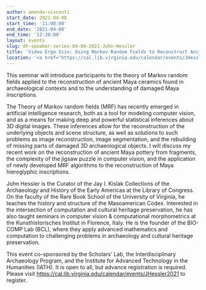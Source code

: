 ```yaml
---
author: amanda-visconti
start_date: 2021-04-08
start_time: '11:00:00'
end_date: '2021-04-08'
end_time: '12:30:00'
layout: events
slug: dh-speaker-series-04-08-2021-John-Hessler
title: 'Video Ergo Scio: Using Markov Random Fields to Reconstruct Ancient Maya Ceramics and Inscriptions'
location: '<a href="https://cal.lib.virginia.edu/calendar/events/JHessler2021">Register for Zoom Link</a>'
---
```

This seminar will introduce participants to the theory of Markov random fields applied to the reconstruction of ancient Maya ceramics found in archaeological contexts and to the understanding of damaged Maya inscriptions.

The Theory of Markov random fields (MRF) has recently emerged in artificial intelligence research, both as a tool for modeling computer vision, and as a means for making deep and powerful statistical inferences about 3D digital images. These inferences allow for the reconstruction of the underlying objects and scene structure, as well as solutions to such problems as image reconstruction, image segmentation, and the rebuilding of missing parts of damaged 3D archaeological objects. I will discuss my recent work on the reconstruction of ancient Maya pottery from fragments, the complexity of the jigsaw puzzle in computer vision, and the application of newly developed MRF algorithms to the reconstruction of Maya hieroglyphic inscriptions.

John Hessler is the Curator of the Jay I. Kislak Collections of the Archaeology and History of the Early Americas at the Library of Congress. On the faculty of the Rare Book School of the University of Virginia, he teaches the history and structure of the Masoamerican Codex. Interested in the intersection of computation and cultural heritage preservation, he has also taught seminars in computer vision & computational morphometrics at the Kunsthistorisches Institut in Florence, Italy. He is the founder of the BIO-COMP Lab (BCL), where they apply advanced mathematics and computation to challenging problems in archaeology and cultural heritage preservation.

This event co-sponsored by the Scholars’ Lab, the Interdisciplinary Archaeology Program, and the Institute for Advanced Technology in the Humanities (IATH). It is open to all, but advance registration is required. Please visit https://cal.lib.virginia.edu/calendar/events/JHessler2021 to register.
